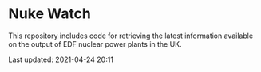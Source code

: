 # Nuke Watch

This repository includes code for retrieving the latest information available on the output of EDF nuclear power plants in the UK.

Last updated: 2021-04-24 20:11
